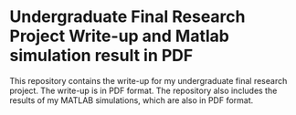 # Undergraduate Final Research Project Write-up and Matlab simulation result in PDF
This repository contains the write-up for my undergraduate final research project. The write-up is in PDF format. The repository also includes the results of my MATLAB simulations, which are also in PDF format.
